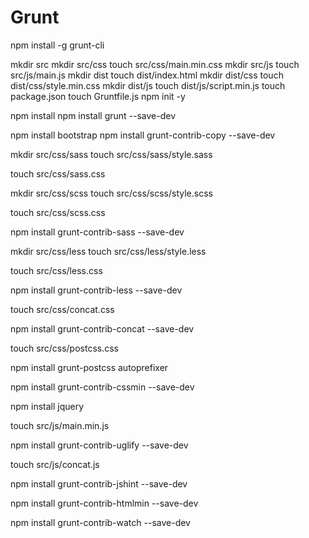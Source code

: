 # Grunt

npm install -g grunt-cli

mkdir src
mkdir src/css
touch src/css/main.min.css
mkdir src/js
touch src/js/main.js
mkdir dist
touch dist/index.html
mkdir dist/css
touch dist/css/style.min.css
mkdir dist/js
touch dist/js/script.min.js
touch package.json
touch Gruntfile.js
npm init -y

npm install
npm install grunt --save-dev

npm install bootstrap
npm install grunt-contrib-copy --save-dev

mkdir src/css/sass
touch src/css/sass/style.sass

touch src/css/sass.css

mkdir src/css/scss
touch src/css/scss/style.scss

touch src/css/scss.css

npm install grunt-contrib-sass --save-dev

mkdir src/css/less
touch src/css/less/style.less

touch src/css/less.css

npm install grunt-contrib-less --save-dev

touch src/css/concat.css

npm install grunt-contrib-concat --save-dev

touch src/css/postcss.css

npm install grunt-postcss autoprefixer

npm install grunt-contrib-cssmin --save-dev

npm install jquery

touch src/js/main.min.js

npm install grunt-contrib-uglify --save-dev

touch src/js/concat.js

npm install grunt-contrib-jshint --save-dev

npm install grunt-contrib-htmlmin --save-dev

npm install grunt-contrib-watch --save-dev



